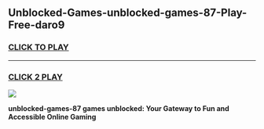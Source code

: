 
## Unblocked-Games-unblocked-games-87-Play-Free-daro9
<h3>
<a href="https://premium76.site?title=unblocked-games-87&ref=09A">CLICK TO PLAY</a></h3>
<hr>

<h3>
<a href="https://premium76.site?title=unblocked-games-87&ref=09A">CLICK 2 PLAY</a>
  
</h3>

<a href="https://premium76.site?title=unblocked-games-87&ref=09A"><img src="https://clearcache.store/games.png"></a>


**unblocked-games-87 games unblocked: Your Gateway to Fun and Accessible Online Gaming**
